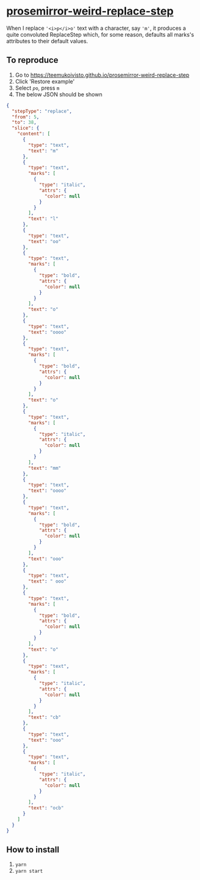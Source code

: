 # [prosemirror-weird-replace-step](https://teemukoivisto.github.io/prosemirror-weird-replace-step/)

When I replace `'<i>p</i>o'` text with a character, say `'m'`, it produces a quite convoluted ReplaceStep which, for some reason, defaults all marks's attributes to their default values.

## To reproduce

1. Go to https://teemukoivisto.github.io/prosemirror-weird-replace-step
2. Click 'Restore example'
3. Select <code><i>p</i>o</code>, press <code>m</code>
4. The below JSON should be shown

```json
{
  "stepType": "replace",
  "from": 5,
  "to": 38,
  "slice": {
    "content": [
      {
        "type": "text",
        "text": "m"
      },
      {
        "type": "text",
        "marks": [
          {
            "type": "italic",
            "attrs": {
              "color": null
            }
          }
        ],
        "text": "l"
      },
      {
        "type": "text",
        "text": "oo"
      },
      {
        "type": "text",
        "marks": [
          {
            "type": "bold",
            "attrs": {
              "color": null
            }
          }
        ],
        "text": "o"
      },
      {
        "type": "text",
        "text": "oooo"
      },
      {
        "type": "text",
        "marks": [
          {
            "type": "bold",
            "attrs": {
              "color": null
            }
          }
        ],
        "text": "o"
      },
      {
        "type": "text",
        "marks": [
          {
            "type": "italic",
            "attrs": {
              "color": null
            }
          }
        ],
        "text": "mm"
      },
      {
        "type": "text",
        "text": "oooo"
      },
      {
        "type": "text",
        "marks": [
          {
            "type": "bold",
            "attrs": {
              "color": null
            }
          }
        ],
        "text": "ooo"
      },
      {
        "type": "text",
        "text": " ooo"
      },
      {
        "type": "text",
        "marks": [
          {
            "type": "bold",
            "attrs": {
              "color": null
            }
          }
        ],
        "text": "o"
      },
      {
        "type": "text",
        "marks": [
          {
            "type": "italic",
            "attrs": {
              "color": null
            }
          }
        ],
        "text": "cb"
      },
      {
        "type": "text",
        "text": "ooo"
      },
      {
        "type": "text",
        "marks": [
          {
            "type": "italic",
            "attrs": {
              "color": null
            }
          }
        ],
        "text": "ocb"
      }
    ]
  }
}
```

## How to install

1. `yarn`
2. `yarn start`
